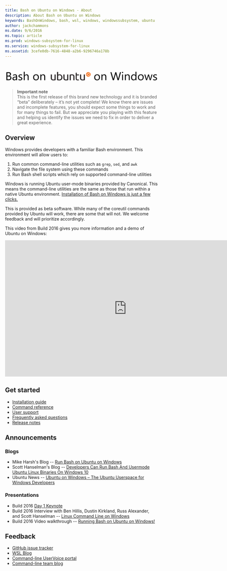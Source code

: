```yaml
---
title: Bash on Ubuntu on Windows - About
description: About Bash on Ubuntu on Windows
keywords: BashOnWindows, bash, wsl, windows, windowssubsystem, ubuntu
author: jackchammons
ms.date: 9/6/2016
ms.topic: article
ms.prod: windows-subsystem-for-linux
ms.service: windows-subsystem-for-linux
ms.assetid: 3cefe0db-7616-4848-a2b6-9296746a178b
---
```


# <img src="media/bash_logo.png" width="600">

> **Important note**  
  This is the first release of this brand new technology and it is branded “beta” deliberately – it’s not yet complete! We know there are issues and incomplete features, you should expect some things to work and for many things to fail. But we appreciate you playing with this feature and helping us identify the issues we need to fix in order to deliver a great experience.

## Overview
Windows provides developers with a familiar Bash environment. This environment will allow users to:

1.	Run common command-line utilities such as `grep`, `sed`, and `awk`
2.	Navigate the file system using these commands
3.	Run Bash shell scripts which rely on supported command-line utilities

Windows is running Ubuntu user-mode binaries provided by Canonical.  This means the command-line utilities are the same as those that run within a native Ubuntu environment.  [Installation of Bash on Windows is just a few clicks.](https://msdn.microsoft.com/commandline/wsl/install_guide)

This is provided as beta software.  While many of the coreutil commands provided by Ubuntu will work, there are some that will not.  We welcome feedback and will prioritize accordingly.  

This video from Build 2016 gives you more information and a demo of Ubuntu on Windows:  
<iframe src="https://channel9.msdn.com/Events/Build/2016/P488/player" width="800" height="450"  allowFullScreen="true" frameBorder="0" scrolling="no"></iframe>

## Get started
* [Installation guide](https://msdn.microsoft.com/en-us/commandline/wsl/install_guide)
* [Command reference](https://msdn.microsoft.com/en-us/commandline/wsl/reference)
* [User support](https://msdn.microsoft.com/en-us/commandline/wsl/user_support)
* [Frequently asked questions](https://msdn.microsoft.com/en-us/commandline/wsl/faq)
* [Release notes](https://msdn.microsoft.com/en-us/commandline/wsl/release_notes)

## Announcements

### Blogs

* Mike Harsh's Blog -- [Run Bash on Ubuntu on Windows](https://blogs.windows.com/buildingapps/2016/03/30/run-bash-on-ubuntu-on-windows/)
* Scott Hanselman's Blog -- [Developers Can Run Bash And Usermode Ubuntu Linux Binaries On Windows 10](http://www.hanselman.com/blog/DevelopersCanRunBashShellAndUsermodeUbuntuLinuxBinariesOnWindows10.aspx)
* Ubuntu News -- [Ubuntu on Windows – The Ubuntu Userspace for Windows Developers](http://insights.ubuntu.com/2016/03/30/ubuntu-on-windows-the-ubuntu-userspace-for-windows-developers/) 


### Presentations
* Build 2016 [Day 1 Keynote](https://channel9.msdn.com/events/Build/2016/KEY01)
* Build 2016 Interview with Ben Hillis, Dustin Kirkland, Russ Alexander, and Scott Hanselman -- [Linux Command Line on Windows](https://channel9.msdn.com/Events/Build/2016/C906?ocid=player)
* Build 2016 Video walkthrough -- [Running Bash on Ubuntu on Windows!](https://channel9.msdn.com/events/Build/2016/P488)


## Feedback
* [GitHub issue tracker](https://github.com/Microsoft/BashOnWindows/issues)
* [WSL Blog](https://blogs.msdn.microsoft.com/wsl/)
* [Command-line UserVoice portal](https://wpdev.uservoice.com/forums/266908-command-prompt-console-bash-on-ubuntu-on-windo/category/161892-bash)
* [Command-line team blog](https://blogs.msdn.microsoft.com/commandline/)
